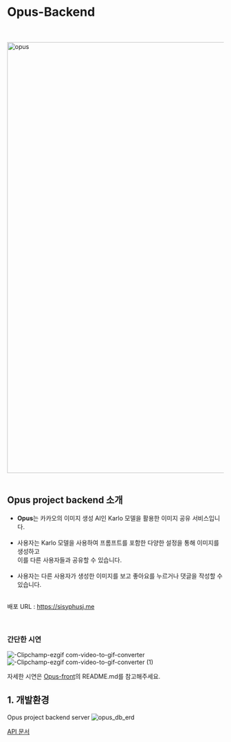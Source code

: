 # Opus-Backend

<br>
<br>

<img src="https://github.com/sisyphusj/Opus-server/assets/83945228/05aa3045-74a2-4fb2-bd5a-941bd7eee976" alt="opus" width="1000"/>

<br>
<br>

## Opus project backend 소개

- **Opus**는 카카오의 이미지 생성 AI인 Karlo 모델을 활용한 이미지 공유 서비스입니다. <br><br>
- 사용자는 Karlo 모델을 사용하여 프롬프트를 포함한 다양한 설정을 통해 이미지를 생성하고 <br> 이를 다른 사용자들과 공유할 수 있습니다. <br><br>
- 사용자는 다른 사용자가 생성한 이미지를 보고 좋아요를 누르거나 댓글을 작성할 수 있습니다.
  <br> <br>

배포 URL : https://sisyphusj.me

<br>

### 간단한 시연

![-Clipchamp-ezgif com-video-to-gif-converter](https://github.com/sisyphusj/Opus-server/assets/83945228/611a3c89-65f1-4bbe-b7af-a5b6cc6626ee)
![-Clipchamp-ezgif com-video-to-gif-converter (1)](https://github.com/sisyphusj/Opus-server/assets/83945228/df20aee4-8450-4acd-86a1-e05fe7086ca7)
<br>

자세한 시연은 [Opus-front](https://github.com/sisyphusj/Opus-front)의 README.md를 참고해주세요.

## 1. 개발환경

Opus project backend server
![opus_db_erd](https://github.com/sisyphusj/Opus-server/assets/83945228/13897e95-55c0-4181-a143-2a6d2d43b95d)

[API 문서](/src/main/resources/static/api-docs/index.md)
